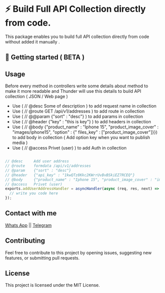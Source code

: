 # ⚡ Build Full API Collection directly from code.

This package enables you to build full API collection directly from code without added it manually .

## 🚀 Getting started ( BETA )

## Usage

Before every method in controllers write some details about method to make it more readable
and Thunder will use this details to build API collection ( JSON / Web page )


- Use ( // @desc Some of description ) to add request name in collection
- Use ( // @route GET /api/v1/addresses ) to add route in collection
- Use ( // @@param {"sort" : "desc"} ) to add params in collection
- Use ( // @header {"key" : "this is key"} ) to add headers in collection
- Use ( // @body {"product_name" : "Iphone 15", "product_image_cover" : "images/iphone15", "option" : {"
  files_key" : ["product_image_cover"]}}) to add body in collection ( Add option key when you want to
  publish media )
- Use ( // @access   Privet (user) ) to add Auth in collection

```javascript

// @desc     Add user address
// @route    formdata /api/v1/addresses
// @param    {"sort" : "desc"}
// @header   {"api_key" : "1kwQTz8Kkc2KWrrUvBvBSkiEZ7RCEQ"}
// @body     {"product_name" : "Iphone 15", "product_image_cover" : "images/iphone15", "option" : {"files_key" : ["product_image_cover"]}}
// @access   Privet (user)
exports.addUserAddressHandler = asyncHandler(async (req, res, next) => {
  // write you code here
});
```

Contact with me
---------------

[Whats App](https://wa.me/00972598045064) ||
[Telegram](https://t.me/Abd_Alftah_Al_shanti)

## Contributing

Feel free to contribute to this project by opening issues, suggesting new features, or submitting pull requests.

## License

This project is licensed under the MIT License.